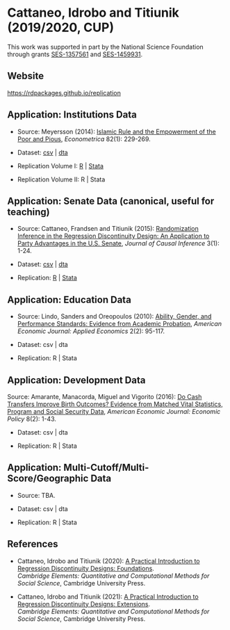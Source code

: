 # Cattaneo, Idrobo and Titiunik (2019/2020, CUP)

This work was supported in part by the National Science Foundation through grants [SES-1357561](https://www.nsf.gov/awardsearch/showAward?AWD_ID=1357561) and [SES-1459931](https://www.nsf.gov/awardsearch/showAward?AWD_ID=1459931).

## Website

https://rdpackages.github.io/replication

## Application: Institutions Data

- Source: Meyersson (2014): [Islamic Rule and the Empowerment of the Poor and Pious](https://doi.org/10.3982/ecta9878), _Econometrica_ 82(1): 229-269.

- Dataset: [csv](CIT_2019_Cambridge_polecon.csv) | [dta](CIT_2019_Cambridge_polecon.dta)

- Replication Volume I: [R](CIT_2019_Cambridge_polecon-Vol1.R) | [Stata](CIT_2019_Cambridge_polecon-Vol1.do)

- Replication Volume II: R | Stata

## Application: Senate Data (canonical, useful for teaching)

- Source: Cattaneo, Frandsen and Titiunik (2015): [Randomization Inference in the Regression Discontinuity Design: An Application to Party Advantages in the U.S. Senate](https://rdpackages.github.io/references/Cattaneo-Frandsen-Titiunik_2015_JCI.pdf), _Journal of Causal Inference_ 3(1): 1-24.

- Dataset: [csv](CIT_2019_Cambridge_senate.csv) | [dta](CIT_2019_Cambridge_senate.dta)

- Replication: [R](CIT_2019_Cambridge_senate.R) | [Stata](CIT_2019_Cambridge_senate.do)

## Application: Education Data

- Source: Lindo, Sanders and Oreopoulos (2010): [Ability, Gender, and Performance Standards: Evidence from Academic Probation](https://doi.org/10.1257/app.2.2.95), _American Economic Journal: Applied Economics_ 2(2): 95-117.

- Dataset: csv | dta

- Replication: R | Stata

## Application: Development Data

Source: Amarante, Manacorda, Miguel and Vigorito (2016): [Do Cash Transfers Improve Birth Outcomes? Evidence from Matched Vital Statistics, Program and Social Security Data](https://doi.org/10.1257/pol.20140344), _American Economic Journal: Economic Policy_ 8(2): 1-43.

- Dataset: csv | dta

- Replication: R | Stata

## Application: Multi-Cutoff/Multi-Score/Geographic Data

- Source: TBA.

- Dataset: csv | dta

- Replication: R | Stata

## References

- Cattaneo, Idrobo and Titiunik (2020): [A Practical Introduction to Regression Discontinuity Designs: Foundations](https://rdpackages.github.io/references/Cattaneo-Idrobo-Titiunik_2020_CUP.pdf).<br>
_Cambridge Elements: Quantitative and Computational Methods for Social Science_, Cambridge University Press.

- Cattaneo, Idrobo and Titiunik (2021): [A Practical Introduction to Regression Discontinuity Designs: Extensions](https://rdpackages.github.io/references/Cattaneo-Idrobo-Titiunik_2021_CUP.pdf).<br>
_Cambridge Elements: Quantitative and Computational Methods for Social Science_, Cambridge University Press.

<br><br>

